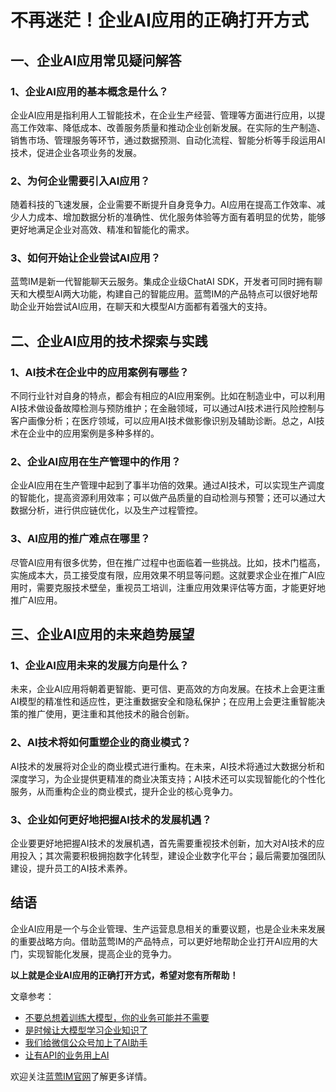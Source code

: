 # 不再迷茫！企业AI应用的正确打开方式

## 一、企业AI应用常见疑问解答

### 1、企业AI应用的基本概念是什么？

企业AI应用是指利用人工智能技术，在企业生产经营、管理等方面进行应用，以提高工作效率、降低成本、改善服务质量和推动企业创新发展。在实际的生产制造、销售市场、管理服务等环节，通过数据预测、自动化流程、智能分析等手段运用AI技术，促进企业各项业务的发展。

### 2、为何企业需要引入AI应用？

随着科技的飞速发展，企业需要不断提升自身竞争力。AI应用在提高工作效率、减少人力成本、增加数据分析的准确性、优化服务体验等方面有着明显的优势，能够更好地满足企业对高效、精准和智能化的需求。

### 3、如何开始让企业尝试AI应用？

蓝莺IM是新一代智能聊天云服务。集成企业级ChatAI SDK，开发者可同时拥有聊天和大模型AI两大功能，构建自己的智能应用。蓝莺IM的产品特点可以很好地帮助企业开始尝试AI应用，在聊天和大模型AI方面都有着强大的支持。

## 二、企业AI应用的技术探索与实践

### 1、AI技术在企业中的应用案例有哪些？

不同行业针对自身的特点，都会有相应的AI应用案例。比如在制造业中，可以利用AI技术做设备故障检测与预防维护；在金融领域，可以通过AI技术进行风险控制与客户画像分析；在医疗领域，可以应用AI技术做影像识别及辅助诊断。总之，AI技术在企业中的应用案例是多种多样的。

### 2、企业AI应用在生产管理中的作用？

企业AI应用在生产管理中起到了事半功倍的效果。通过AI技术，可以实现生产调度的智能化，提高资源利用效率；可以做产品质量的自动检测与预警；还可以通过大数据分析，进行供应链优化，以及生产过程管控。

### 3、AI应用的推广难点在哪里？

尽管AI应用有很多优势，但在推广过程中也面临着一些挑战。比如，技术门槛高，实施成本大，员工接受度有限，应用效果不明显等问题。这就要求企业在推广AI应用时，需要克服技术壁垒，重视员工培训，注重应用效果评估等方面，才能更好地推广AI应用。

## 三、企业AI应用的未来趋势展望

### 1、企业AI应用未来的发展方向是什么？

未来，企业AI应用将朝着更智能、更可信、更高效的方向发展。在技术上会更注重AI模型的精准性和适应性，更注重数据安全和隐私保护；在应用上会更注重智能决策的推广使用，更注重和其他技术的融合创新。

### 2、AI技术将如何重塑企业的商业模式？

AI技术的发展将对企业的商业模式进行重构。在未来，AI技术将通过大数据分析和深度学习，为企业提供更精准的商业决策支持；AI技术还可以实现智能化的个性化服务，从而重构企业的商业模式，提升企业的核心竞争力。

### 3、企业如何更好地把握AI技术的发展机遇？

企业要更好地把握AI技术的发展机遇，首先需要重视技术创新，加大对AI技术的应用投入；其次需要积极拥抱数字化转型，建设企业数字化平台；最后需要加强团队建设，提升员工的AI技术素养。

## 结语

企业AI应用是一个与企业管理、生产运营息息相关的重要议题，也是企业未来发展的重要战略方向。借助蓝莺IM的产品特点，可以更好地帮助企业打开AI应用的大门，实现智能化发展，提高企业的竞争力。

**以上就是企业AI应用的正确打开方式，希望对您有所帮助！**

文章参考：
- [不要总想着训练大模型，你的业务可能并不需要](articles/Industry-development/do-not-train-your-own-llm-your-business-might-not-need-it.html)
- [是时候让大模型学习企业知识了](../articles/product-and-technologies/It-is-time-to-make-LLM-learn-enterprise-knowledge.html)
- [我们给微信公众号加上了AI助手](articles/product-and-technologies/We-added-an-AI-assistant-to-our-WeChat-Official-Account.html)
- [让有API的业务用上AI](articles/product-and-technologies/Enable-AI-integration-for-businesses-with-APIs.html)

欢迎关注[蓝莺IM官网](https://www.lanyingim.com)了解更多详情。